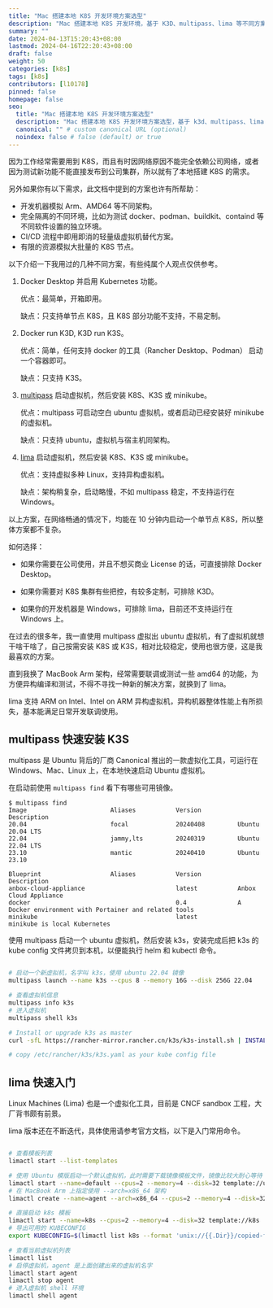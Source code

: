 ```yaml
---
title: "Mac 搭建本地 K8S 开发环境方案选型"
description: "Mac 搭建本地 K8S 开发环境，基于 K3D、multipass、lima 等不同方案介绍对比"
summary: ""
date: 2024-04-13T15:20:43+08:00
lastmod: 2024-04-16T22:20:43+08:00
draft: false
weight: 50
categories: [k8s]
tags: [k8s]
contributors: [l10178]
pinned: false
homepage: false
seo:
  title: "Mac 搭建本地 K8S 开发环境方案选型"
  description: "Mac 搭建本地 K8S 开发环境方案选型，基于 k3d、multipass、lima 等不同方案介绍对比"
  canonical: "" # custom canonical URL (optional)
  noindex: false # false (default) or true
---
```


因为工作经常需要用到 K8S，而且有时因网络原因不能完全依赖公司网络，或者因为测试新功能不能直接发布到公司集群，所以就有了本地搭建 K8S 的需求。

另外如果你有以下需求，此文档中提到的方案也许有所帮助：

- 开发机器模拟 Arm、AMD64 等不同架构。
- 完全隔离的不同环境，比如为测试 docker、podman、buildkit、containd 等不同软件设置的独立环境。
- CI/CD 流程中即用即消的轻量级虚拟机替代方案。
- 有限的资源模拟大批量的 K8S 节点。

以下介绍一下我用过的几种不同方案，有些纯属个人观点仅供参考。

1. Docker Desktop 并启用 Kubernetes 功能。

   优点：最简单，开箱即用。

   缺点：只支持单节点 K8S，且 K8S 部分功能不支持，不易定制。

2. Docker run K3D, K3D run K3S。

   优点：简单，任何支持 docker 的工具（Rancher Desktop、Podman） 启动一个容器即可。

   缺点：只支持 K3S。

3. [multipass][] 启动虚拟机，然后安装 K8S、K3S 或 minikube。

   优点：multipass 可启动空白 ubuntu 虚拟机，或者启动已经安装好 minikube 的虚拟机。

   缺点：只支持 ubuntu，虚拟机与宿主机同架构。

4. [lima][] 启动虚拟机，然后安装 K8S、K3S 或 minikube。

   优点：支持虚拟多种 Linux，支持异构虚拟机。

   缺点：架构稍复杂，启动略慢，不如 multipass 稳定，不支持运行在 Windows。

以上方案，在网络畅通的情况下，均能在 10 分钟内启动一个单节点 K8S，所以整体方案都不复杂。

如何选择：

- 如果你需要在公司使用，并且不想买商业 License 的话，可直接排除 Docker Desktop。

- 如果你需要对 K8S 集群有些把控，有较多定制，可排除 K3D。

- 如果你的开发机器是 Windows，可排除 lima，目前还不支持运行在 Windows 上。

在过去的很多年，我一直使用 multipass 虚拟出 ubuntu 虚拟机，有了虚拟机就想干啥干啥了，自己按需安装 K8S 或 K3S，相对比较稳定，使用也很方便，这是我最喜欢的方案。

直到我换了 MacBook Arm 架构，经常需要联调或测试一些 amd64 的功能，为方便异构编译和测试，不得不寻找一种新的解决方案，就换到了 lima。

lima 支持 ARM on Intel、Intel on ARM 异构虚拟机，异构机器整体性能上有所损失，基本能满足日常开发联调使用。

## multipass 快速安装 K3S

multipass 是 Ubuntu 背后的厂商 Canonical 推出的一款虚拟化工具，可运行在 Windows、Mac、Linux 上，在本地快速启动 Ubuntu 虚拟机。

在启动前使用 `multipass find` 看下有哪些可用镜像。

```console
$ multipass find
Image                       Aliases           Version          Description
20.04                       focal             20240408         Ubuntu 20.04 LTS
22.04                       jammy,lts         20240319         Ubuntu 22.04 LTS
23.10                       mantic            20240410         Ubuntu 23.10

Blueprint                   Aliases           Version          Description
anbox-cloud-appliance                         latest           Anbox Cloud Appliance
docker                                        0.4              A Docker environment with Portainer and related tools
minikube                                      latest           minikube is local Kubernetes
```

使用 multipass 启动一个 ubuntu 虚拟机，然后安装 k3s，安装完成后把 k3s 的 kube config 文件拷贝到本机，以便能执行 helm 和 kubectl 命令。

```bash

# 启动一个新虚拟机，名字叫 k3s，使用 ubuntu 22.04 镜像
multipass launch --name k3s --cpus 8 --memory 16G --disk 256G 22.04

# 查看虚拟机信息
multipass info k3s
# 进入虚拟机
multipass shell k3s

# Install or upgrade k3s as master
curl -sfL https://rancher-mirror.rancher.cn/k3s/k3s-install.sh | INSTALL_K3S_MIRROR=cn K3S_KUBECONFIG_MODE=600 INSTALL_K3S_CHANNEL=latest sh -

# copy /etc/rancher/k3s/k3s.yaml as your kube config file

```

## lima 快速入门

Linux Machines (Lima) 也是一个虚拟化工具，目前是 CNCF sandbox 工程，大厂背书颇有前景。

lima 版本还在不断迭代，具体使用请参考官方文档，以下是入门常用命令。

```bash

# 查看模板列表
limactl start --list-templates

# 使用 Ubuntu 模版启动一个默认虚拟机，此时需要下载镜像模板文件，镜像比较大耐心等待
limactl start --name=default --cpus=2 --memory=4 --disk=32 template://ubuntu
# 在 MacBook Arm 上指定使用 --arch=x86_64 架构
limactl create --name=agent --arch=x86_64 --cpus=2 --memory=4 --disk=32 template://ubuntu

# 直接启动 k8s 模板
limactl start --name=k8s --cpus=2 --memory=4 --disk=32 template://k8s
# 导出可用的 KUBECONFIG
export KUBECONFIG=$(limactl list k8s --format 'unix://{{.Dir}}/copied-from-guest/kubeconfig.yaml')

# 查看当前虚拟机列表
limactl list
# 启停虚拟机，agent 是上面创建出来的虚拟机名字
limactl start agent
limactl stop agent
# 进入虚拟机 shell 环境
limactl shell agent

```

[multipass]: https://multipass.run/
[lima]: https://lima-vm.io/
